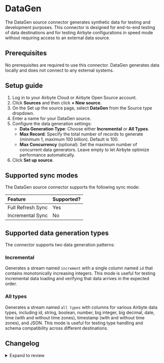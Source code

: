 # DataGen

The DataGen source connector generates synthetic data for testing and development purposes. This connector is designed for end-to-end testing of data destinations and for testing Airbyte configurations in speed mode without requiring access to an external data source.

## Prerequisites

No prerequisites are required to use this connector. DataGen generates data locally and does not connect to any external systems.

## Setup guide

1. Log in to your Airbyte Cloud or Airbyte Open Source account.
2. Click **Sources** and then click **+ New source**.
3. On the Set up the source page, select **DataGen** from the Source type dropdown.
4. Enter a name for your DataGen source.
5. Configure the data generation settings:
   - **Data Generation Type**: Choose either **Incremental** or **All Types**.
   - **Max Record**: Specify the total number of records to generate (minimum 1, maximum 100 billion). Default is 100.
   - **Max Concurrency** (optional): Set the maximum number of concurrent data generators. Leave empty to let Airbyte optimize performance automatically.
6. Click **Set up source**.

## Supported sync modes

The DataGen source connector supports the following sync mode:

| Feature           | Supported? |
|:------------------|:-----------|
| Full Refresh Sync | Yes        |
| Incremental Sync  | No         |

## Supported data generation types

The connector supports two data generation patterns:

### Incremental

Generates a stream named `increment` with a single column named `id` that contains monotonically increasing integers. This mode is useful for testing incremental data loading and verifying that data arrives in the expected order.

### All types

Generates a stream named `all types` with columns for various Airbyte data types, including id, string, boolean, number, big integer, big decimal, date, time (with and without time zones), timestamp (with and without time zones), and JSON. This mode is useful for testing type handling and schema compatibility across different destinations.

## Changelog

<details>
    <summary>Expand to review</summary>

| Version | Date       | Pull Request                                             | Subject                            |
|:--------|:-----------|:---------------------------------------------------------|:-----------------------------------|
| 0.1.6   | 2025-10-23 | [68611](https://github.com/airbytehq/airbyte/pull/68611) | Update cdk version                 |
| 0.1.5   | 2025-10-21 | [68581](https://github.com/airbytehq/airbyte/pull/68581) | Update dataChannel version         |
| 0.1.4   | 2025-10-15 | [68131](https://github.com/airbytehq/airbyte/pull/68131) | Increment naming fix               |
| 0.1.3   | 2025-10-15 | [68129](https://github.com/airbytehq/airbyte/pull/68129) | Increment encoding fix             |
| 0.1.2   | 2025-10-13 | [67720](https://github.com/airbytehq/airbyte/pull/67720) | Removal of Array type              |
| 0.1.1   | 2025-10-08 | [67110](https://github.com/airbytehq/airbyte/pull/67110) | Addition of proto types            |
| 0.1.0   | 2025-09-16 | [66331](https://github.com/airbytehq/airbyte/pull/66331) | Creation of initial DataGen Source |
</details>
